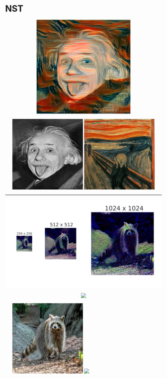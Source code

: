 # NST

<p align="center">
  <img src="assets/einstein_scream2.png" width="60%" />
</p>

<p align="center">
  <img src="assets/einstein.png" width="45%" style="display: inline-block;"/>
  <img src="assets/scream.png" width="45%" style="display: inline-block;"/>
</p>

---

<p align="center">
  <img src="assets/blue_raccoon.png" />
</p>

<p align="center">
  <img src="assets/blue_raccoon.gif" width="50%" />
</p>

<p align="center">
  <img src="assets/raccoon.png" width="45%" style="display: inline-block;"/>
  <img src="assets/blue.jpg" width="45%" style="display: inline-block;"/>
</p>

